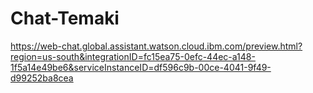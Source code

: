 # Chat-Temaki
https://web-chat.global.assistant.watson.cloud.ibm.com/preview.html?region=us-south&integrationID=fc15ea75-0efc-44ec-a148-1f5a14e49be6&serviceInstanceID=df596c9b-00ce-4041-9f49-d99252ba8cea
